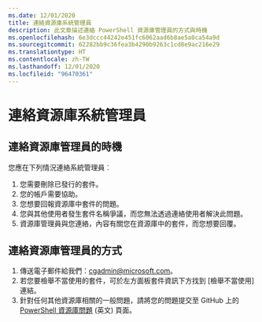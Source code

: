 ```yaml
---
ms.date: 12/01/2020
title: 連絡資源庫系統管理員
description: 此文章描述連絡 PowerShell 資源庫管理員的方式與時機
ms.openlocfilehash: 6e3dccc44242e451fc6062aad6b8ae5a0ca54a9d
ms.sourcegitcommit: 62282bb9c36fea3b4290b9263c1cd8e9ac216e29
ms.translationtype: HT
ms.contentlocale: zh-TW
ms.lasthandoff: 12/01/2020
ms.locfileid: "96470361"
---
```

# <a name="contact-gallery-administrators"></a>連絡資源庫系統管理員

## <a name="when-to-contact-gallery-administrators"></a>連絡資源庫管理員的時機

您應在下列情況連絡系統管理員︰

1. 您需要刪除已發行的套件。
1. 您的帳戶需要協助。
1. 您想要回報資源庫中套件的問題。
1. 您與其他使用者發生套件名稱爭議，而您無法透過連絡使用者解決此問題。
1. 資源庫管理員與您連絡，內容有關您在資源庫中的套件，而您想要回覆。

## <a name="how-to-contact-gallery-administrators"></a>連絡資源庫管理員的方式

1. 傳送電子郵件給我們：cgadmin@microsoft.com。
1. 若您要檢舉不當使用的套件，可於左方面板套件資訊下方找到 [檢舉不當使用] 連結。
1. 針對任何其他資源庫相關的一般問題，請將您的問題提交至 GitHub 上的 [PowerShell 資源庫問題](https://github.com/PowerShell/PowerShellGallery/issues) \(英文\) 頁面。
